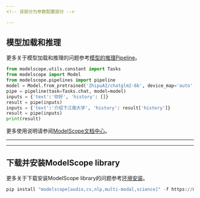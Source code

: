 ```yaml
---
<!-- 该部分为参数配置部分 -->

---
```

<!-- 公共内容部分  -->

## 模型加载和推理
更多关于模型加载和推理的问题参考[模型的推理Pipeline](https://modelscope.cn/docs/%E6%A8%A1%E5%9E%8B%E7%9A%84%E6%8E%A8%E7%90%86Pipeline)。

```python
from modelscope.utils.constant import Tasks
from modelscope import Model
from modelscope.pipelines import pipeline
model = Model.from_pretrained('ZhipuAI/chatglm2-6b', device_map='auto', revision='v1.0.7')
pipe = pipeline(task=Tasks.chat, model=model)
inputs = {'text':'你好', 'history': []}
result = pipe(inputs)
inputs = {'text':'介绍下江南大学', 'history': result['history']}
result = pipe(inputs)
print(result)
```

更多使用说明请参阅[ModelScope文档中心](http://www.modelscope.cn/#/docs)。

---
<!-- 在线使用独有内容部分 -->

---
<!-- 本地使用独有内容部分 -->
## 下载并安装ModelScope library
更多关于下载安装ModelScope library的问题参考[环境安装](https://modelscope.cn/docs/%E7%8E%AF%E5%A2%83%E5%AE%89%E8%A3%85)。

```python
pip install "modelscope[audio,cv,nlp,multi-modal,science]" -f https://modelscope.oss-cn-beijing.aliyuncs.com/releases/repo.html
```
